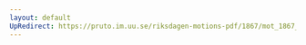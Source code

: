 ```yaml
---
layout: default
UpRedirect: https://pruto.im.uu.se/riksdagen-motions-pdf/1867/mot_1867__ak__110/mot_1867__ak__110-001.pdf
---
```

